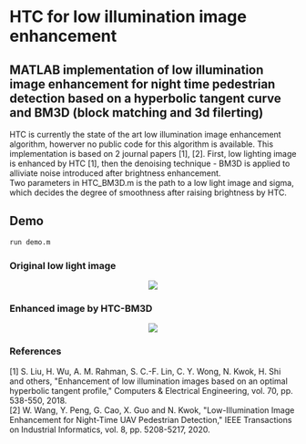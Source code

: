 # HTC for low illumination image enhancement
## MATLAB implementation of low illumination image enhancement for night time pedestrian detection based on a hyperbolic tangent curve and BM3D (block matching and 3d filerting)
HTC is currently the state of the art low illumination image enhancement algorithm, howerver no public code for this algorithm is available. This implementation is based on 2 journal papers [1], [2]. First, low lighting image is enhanced by HTC [1], then the denoising technique - BM3D is applied to alliviate noise introduced after brightness enhancement.  
Two parameters in HTC_BM3D.m is the path to a low light image and sigma, which decides the degree of smoothness after raising brightness by HTC.


## Demo  
```bash
run demo.m
```

### Original low light image
<div align="center">
     <img src="test_img/hive_ntu_6.png">
</div>

### Enhanced image by HTC-BM3D
<div align="center">
     <img src="figures/htc_bm3d_hive_6.png">
</div>

### References
[1] S. Liu, H. Wu, A. M. Rahman, S. C.-F. Lin, C. Y. Wong, N. Kwok, H. Shi and others, "Enhancement of low illumination images based on an optimal hyperbolic
tangent profile," Computers & Electrical Engineering, vol. 70, pp. 538-550, 2018.  
[2] W. Wang, Y. Peng, G. Cao, X. Guo and N. Kwok, "Low-Illumination Image Enhancement for Night-Time UAV Pedestrian Detection," IEEE Transactions on Industrial Informatics, vol. 8, pp. 5208-5217, 2020. 
